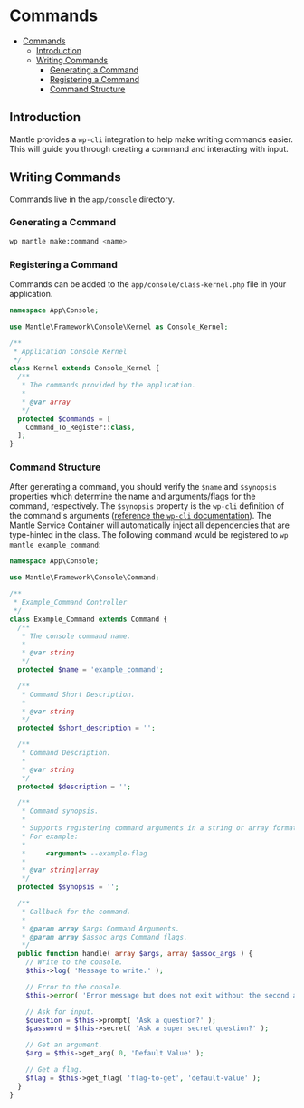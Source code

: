 # Commands

- [Commands](#commands)
	- [Introduction](#introduction)
	- [Writing Commands](#writing-commands)
		- [Generating a Command](#generating-a-command)
		- [Registering a Command](#registering-a-command)
		- [Command Structure](#command-structure)

## Introduction
Mantle provides a `wp-cli` integration to help make writing commands easier.
This will guide you through creating a command and interacting with input.

## Writing Commands
Commands live in the `app/console` directory.

### Generating a Command
```bash
wp mantle make:command <name>
```

### Registering a Command
Commands can be added to the `app/console/class-kernel.php` file in your
application.

```php
namespace App\Console;

use Mantle\Framework\Console\Kernel as Console_Kernel;

/**
 * Application Console Kernel
 */
class Kernel extends Console_Kernel {
  /**
   * The commands provided by the application.
   *
   * @var array
   */
  protected $commands = [
    Command_To_Register::class,
  ];
}
```

### Command Structure
After generating a command, you should verify the `$name` and `$synopsis`
properties which determine the name and arguments/flags for the command,
respectively. The `$synopsis` property is the `wp-cli` definition of the
command's arguments ([reference the `wp-cli`
documentation](https://make.wordpress.org/cli/handbook/guides/commands-cookbook/)).
The Mantle Service Container will automatically inject all dependencies that are
type-hinted in the class. The following command would be registered to `wp
mantle example_command`:

```php
namespace App\Console;

use Mantle\Framework\Console\Command;

/**
 * Example_Command Controller
 */
class Example_Command extends Command {
  /**
   * The console command name.
   *
   * @var string
   */
  protected $name = 'example_command';

  /**
   * Command Short Description.
   *
   * @var string
   */
  protected $short_description = '';

  /**
   * Command Description.
   *
   * @var string
   */
  protected $description = '';

  /**
   * Command synopsis.
   *
   * Supports registering command arguments in a string or array format.
   * For example:
   *
   *     <argument> --example-flag
   *
   * @var string|array
   */
  protected $synopsis = '';

  /**
   * Callback for the command.
   *
   * @param array $args Command Arguments.
   * @param array $assoc_args Command flags.
   */
  public function handle( array $args, array $assoc_args ) {
    // Write to the console.
    $this->log( 'Message to write.' );

    // Error to the console.
    $this->error( 'Error message but does not exit without the second argument being true' );

    // Ask for input.
    $question = $this->prompt( 'Ask a question?' );
    $password = $this->secret( 'Ask a super secret question?' );

    // Get an argument.
    $arg = $this->get_arg( 0, 'Default Value' );

    // Get a flag.
    $flag = $this->get_flag( 'flag-to-get', 'default-value' );
  }
}
```
